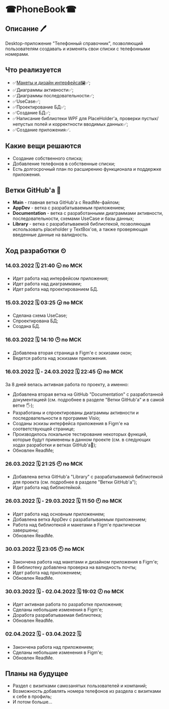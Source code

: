# ☎PhoneBook☎

## Описание 🖊️

Desktop-приложение "Телефонный справочник", позволяющий пользователям создавать и изменять свои списки с телефонными номерами.

## Что реализуется

+ ✅[Макеты и дизайн интерфейса🖼️](https://www.figma.com/file/4H0BtWSOBV26zs5FG6DG99/PhoneBook?node-id=147%3A44)✅;
+ ✅Диаграммы активности✅;
+ ✅Диаграммы последовательности✅;
+ ✅UseCase✅;
+ ✅Проектирование БД✅;
+ ✅Создание БД✅;
+ ✅Написание библиотеки WPF для PlaceHolder'а, проверки пустых/непустых полей и корректности вводимых данных✅;
+ ✅Создание приложения✅.

## Какие вещи решаются

+ Создание собственного списка;
+ Добавление телефонов в собственные списки;
+ Есть долгосрочный план по расширению функционала и поддержке приложения.

## Ветки GitHub'a 🌳

+ **Main** - главная ветка GitHub'а с ReadMe-файлом;
+ **AppDev** - ветка с разрабатываемым приложением;
+ **Documentation** - ветка с разработанными диаграммами активности, последовательности, схемами UseCase и базы данных;
+ **Library** - ветка с разрабатываемой библиотекой, позволяющая использовать placeholder у TextBox'ов, а также проверяющая введенные данные на валидность.

## Ход разработки ⏲

### 14.03.2022 🗓️ 21:40 🕤 по МСК

+ Идет работа над интерфейсом приложения;
+ Идет работа над диаграммами;
+ Идет работа над проектированием БД.

### 15.03.2022 🗓️ 03:25 🕞 по МСК

+ Сделана схема UseCase;
+ Спроектирована БД;
+ Создана БД.

### 16.03.2022 🗓️ 14:10 🕑 по МСК

+ Добавлена вторая страница в Figm'е с эскизами окон;
+ Ведется работа над эскизами приложения.

### 16.03.2022 🗓️ - 24.03.2022 🗓️ 22:45 🕥 по МСК

За 8 дней велась активная работа по проекту, а именно:
+ Добавлена вторая ветка на GitHub "Documentation" с разработанной документацией (см. подробнее в разделе "Ветки GitHub'а" и в самой ветке 🖐️);
+ Разработаны и спроектированы диаграммы активности и последовательности в программе Visio;
+ Созданы эскизы интерфейса приложения в Figm'е на соответствующей странице;
+ Производилось локальное тестирование некоторых функций, которые будут применены в данном проекте (см. в следующих ходах разработки и ветках GitHub'a🙂);
+ Обновлен ReadMe;

### 26.03.2022 🗓️ 21:25 🕘 по МСК

+ Добавлена ветка GitHub'а "Library" с разрабатываемой библиотекой для проекта (см. подробнее в разделе "Ветки GitHub'a");
+ Идет работа над библиотейкой.

### 26.03.2022 🗓️ - 29.03.2022 🗓️ 11:50 🕘 по МСК

+ Идет работа над основным приложением;
+ Добавлена ветка AppDev с разрабатываемым приложением;
+ Работа над библиотекой и макетами в Figm'е практически завершены;
+ Обновлен ReadMe.

### 30.03.2022 🗓️ 23:05 🕚 по МСК

+ Закончена работа над макетами и дизайном приложения в Figm'е;
+ В библиотеку добавлена проверка на валидность почты;
+ Идет работа над приложением;
+ Обновлен ReadMe.

### 30.03.2022 🗓️ - 02.04.2022 🗓️ 19:02 🕖 по МСК

+ Идет активная работа по разработке приложения;
+ Сделаны небольшие изменения в Figm'е;
+ Доработа разрабатываемая библиотека;
+ Обновлен ReadMe.

### 02.04.2022 🗓️ - 03.04.2022 🗓️

+ Закончена работа над приложением;
+ Сделаны небольшие изменения в Figm'е;
+ Обновлен ReadMe.

## Планы на будущее
+ Раздел с визитками самозанятых пользователей и компаний;
+ Возможность добавлять номера телефонов из раздела с визитками к себе в профиль;
+ И потом больше...
